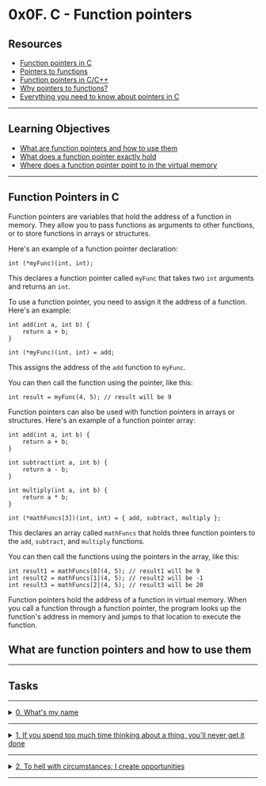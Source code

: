 # 0x0F. C - Function pointers

## Resources
- [Function pointers in C]()
- [Pointers to functions]()
- [Function pointers in C/C++]()
- [Why pointers to functions?]()
- [Everything you need to know about pointers in C]()

---

## Learning Objectives

- [What are function pointers and how to use them](#what-are-function-pointers-and-how-to-use-them)
- [What does a function pointer exactly hold](#what-does-a-function-pointer-exactly-hold)
- [Where does a function pointer point to in the virtual memory](#where-does-a-function-pointer-point-to-in-the-virtual-memory)

---

## Function Pointers in C

Function pointers are variables that hold the address of a function in memory. They allow you to pass functions as arguments to other functions, or to store functions in arrays or structures.

Here's an example of a function pointer declaration:

```
int (*myFunc)(int, int);

```

This declares a function pointer called `myFunc` that takes two `int` arguments and returns an `int`.

To use a function pointer, you need to assign it the address of a function. Here's an example:

```
int add(int a, int b) {
    return a + b;
}

int (*myFunc)(int, int) = add;

```

This assigns the address of the `add` function to `myFunc`.

You can then call the function using the pointer, like this:

```
int result = myFunc(4, 5); // result will be 9

```

Function pointers can also be used with function pointers in arrays or structures. Here's an example of a function pointer array:

```
int add(int a, int b) {
    return a + b;
}

int subtract(int a, int b) {
    return a - b;
}

int multiply(int a, int b) {
    return a * b;
}

int (*mathFuncs[3])(int, int) = { add, subtract, multiply };

```

This declares an array called `mathFuncs` that holds three function pointers to the `add`, `subtract`, and `multiply` functions.

You can then call the functions using the pointers in the array, like this:

```
int result1 = mathFuncs[0](4, 5); // result1 will be 9
int result2 = mathFuncs[1](4, 5); // result2 will be -1
int result3 = mathFuncs[2](4, 5); // result3 will be 20

```

Function pointers hold the address of a function in virtual memory. When you call a function through a function pointer, the program looks up the function's address in memory and jumps to that location to execute the function.

## What are function pointers and how to use them



---

## Tasks

---

<details>
<summary>
<a href="./0-print_name.c">0. What's my name</a>
</summary>

### 0\. What's my name

```c
#include "function_pointers.h"
#include <stdio.h>

/**
 * print_name_as_is - prints a name as is
 * @name: name to print
 *
 * Return: void
 */
void print_name_as_is(char *name)
{
	printf("Hello, my name is %s\n", name);
}

/**
 * print_name_uppercase - prints a name in uppercase
 * @name: name to print
 *
 * Return: void
 */
void print_name_uppercase(char *name)
{
    int i;

    printf("Hello, my uppercase name is ");
    for (i = 0; name[i]; i++)
    {
        if (name[i] >= 'a' && name[i] <= 'z')
            printf("%c", name[i] - 32);
        else
            printf("%c", name[i]);
    }
    printf("\n");
}

/**
 * main - check the code
 * Return: Always 0.
 */
int main(void)
{
	print_name("Bob", print_name_as_is);
	print_name("Bob Dylan", print_name_uppercase);
	printf("\n");
    return (0);
}
```

> Compiled with: `gcc -Wall -pedantic -Werror -Wextra 0-main.c 0-print_name.c -o 0-print_name`
> Output:
> ```shell
> $ ./0-print_name
> Hello, my name is Bob
> Hello, my uppercase name is BOB DYLAN
> ```

</details>

--- 

<details>
<summary>
<a href="./1-array_iterator.c">1. If you spend too much time thinking about a thing, you'll never get it done</a>
</summary>

### 1\. If you spend too much time thinking about a thing, you'll never get it done

```c
#include "function_pointers.h"
#include <stdio.h>

/**
 * print_elem - prints an integer
 * @elem: integer to print
 *
 * Return: void
 */
void print_elem(int elem)
{
    printf("%d\n", elem);
}

/**
 * print_elem_hex - prints an integer in hexadecimal
 * @elem: integer to print
 *
 * Return: void
 */
void print_elem_hex(int elem)
{
    printf("0x%x\n", elem);
}

/**
 * main - check the code
 * Return: Always 0.
 */
int main(void)
{
    int array[5] = {0, 98, 402, 1024, 4096};

    array_iterator(array, 5, print_elem);
    printf("\n");
    array_iterator(array, 5, print_elem_hex);
    return (0);
}
```

> Compiled with: `gcc -Wall -pedantic -Werror -Wextra 1-main.c 1-array_iterator.c -o 1-array_iterator`
> Output:
> ```shell
> $ ./1-array_iterator
> 0
> 98
> 402
> 1024
> 4096
> 
> 0x0
> 0x62
> 0x192
> 0x400
> 0x1000
> ```

</details>

---

<details>
<summary>
<a href="./2-int_index.c">2. To hell with circumstances; I create opportunities</a>
</summary>

### 2\. To hell with circumstances; I create opportunities

```c
#include "function_pointers.h"
#include <stdio.h>

/**
 * is_98 - checks if a number is equal to 98
 * @elem: integer to check
 *
 * Return: 1 if true, 0 otherwise
 */
int is_98(int elem)
{
    return (elem == 98);
}

/**
 * is_strictly_positive - checks if a number is greater than 0
 * @elem: integer to check
 *
 * Return: 1 if true, 0 otherwise
 */
int is_strictly_positive(int elem)
{
    return (elem > 0);
}

/**
 * main - check the code
 * Return: Always 0.
 */
int main(void)
{
    int array[5] = {0, 98, 402, 1024, 4096};
    int index;

    index = int_index(array, 5, is_98);
    printf("%d\n", index);
    index = int_index(array, 5, is_strictly_positive);
    printf("%d\n", index);
    index = int_index(array, 5, NULL);
    printf("%d\n", index);
    return (0);
}
```

> Compiled with: `gcc -Wall -pedantic -Werror -Wextra 2-main.c 2-int_index.c -o 2-int_index`
> Output:
> ```shell
> $ ./2-int_index
> 1
> 2
> -1
> ```

</details>

---

